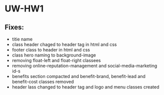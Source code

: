 # UW-HW1

## Fixes:
* titie name
* class header chaged to header tag in html and css
* footer class to header in html and css
* class hero naming to background-image
* removing float-left and float-right classees
* removing online-reputation-management and social-media-marketing id-s
* benefits section compacted and benefit-brand, benefit-lead and benefit-cost classes removed
* header lass changed to header tag and logo and menu classes created
